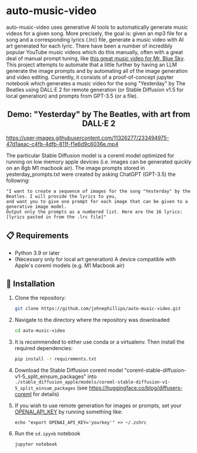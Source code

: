 # auto-music-video

auto-music-video uses generative AI tools to automatically generate music videos for a given song. More precisely, the goal is: given an mp3 file for a song and a corresponding lyrics (.lrc) file, generate a music video with AI art generated for each lyric. There have been a number of incredibly popular YouTube music videos which do this manually, often with a great deal of manual prompt tuning, like [this great music video for Mr. Blue Sky](https://www.youtube.com/watch?v=nyD6g47DHQk). This project attempts to automate that a little further by having an LLM generate the image prompts and by automating all of the image generation and video editing. Currently, it consists of a proof-of-concept jupyter notebook which generates a music video for the song "Yesterday" by The Beatles using DALL·E 2 for remote generation (or Stable Diffusion v1.5 for local generation) and prompts from GPT-3.5 (or a file).

<h2 align="center"> Demo: "Yesterday" by The Beatles, with art from DALL·E 2 </h2>

https://user-images.githubusercontent.com/11326277/233494975-47d1aeac-c4fb-4dfb-811f-f1e6d9c6036e.mp4

The particular Stable Diffusion model is a coreml model optimized for running on low memory apple devices
(i.e. images can be generated quickly on an 8gb M1 macbook air).
The image prompts stored in yesterday_prompts.txt were created by asking ChatGPT (GPT-3.5) the following:
```
"I want to create a sequence of images for the song "Yesterday" by the Beatles. I will provide the lyrics to you,
and want you to give one prompt for each image that can be given to a generative image model.
Output only the prompts as a numbered list. Here are the 16 lyrics: [lyrics pasted in from the .lrc file]"
```

## 📋 Requirements
- Python 3.9 or later
- (Necessary only for local art generation) A device compatible with Apple's coreml models (e.g. M1 Macbook air)

## 💾 Installation
1. Clone the repository:

    ```bash
    git clone https://github.com/johnephillips/auto-music-video.git
    ```

2. Navigate to the directory where the repository was downloaded

    ```bash
    cd auto-music-video
    ```

3. It is recommended to either use conda or a virtualenv. Then install the required dependencies:

    ```bash
    pip install -r requirements.txt
    ```

4. Download the Stable Diffusion coreml model "coreml-stable-diffusion-v1-5_split_einsum_packages" into
`./stable_diffusion_apple/models/coreml-stable-diffusion-v1-5_split_einsum_packages` (see https://huggingface.co/blog/diffusers-coreml for details)

5. If you wish to use remote generation for images or prompts, set your [OPENAI_API_KEY](https://help.openai.com/en/articles/5112595-best-practices-for-api-key-safety) by running something like:
    ```
    echo "export OPENAI_API_KEY='yourkey'" >> ~/.zshrc
    ```

5. Run the `sd.ipynb` notebook
    ```bash
    jupyter notebook
    ```
